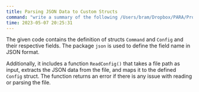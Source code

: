 ```yaml
---
title: Parsing JSON Data to Custom Structs
command: "write a summary of the following /Users/bram/Dropbox/PARA/Projects/moon/src/moon-test/\"Defining Structs and Reading JSON Data in Go with Error Handling\"..md"
time: 2023-05-07 20:25:31
---
```


The given code contains the definition of structs `Command` and `Config` and their respective fields. The package `json` is used to define the field name in JSON format. 

Additionally, it includes a function `ReadConfig()` that takes a file path as input, extracts the JSON data from the file, and maps it to the defined `Config` struct. The function returns an error if there is any issue with reading or parsing the file.